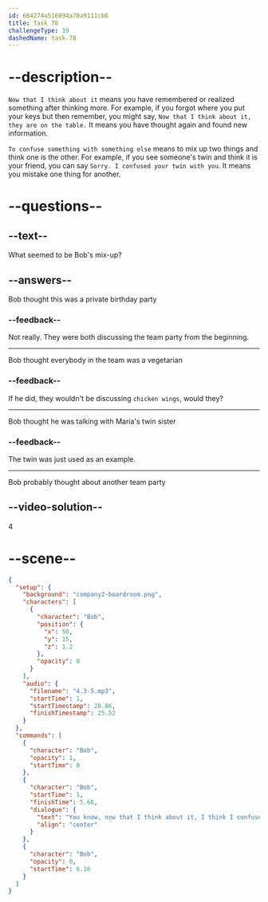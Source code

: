 ```yaml
---
id: 664274a516894a70a9111cb6
title: Task 78
challengeType: 19
dashedName: task-78
---
```


<!-- (Audio) Bob: You know, now that I think about it, I think I confused it with another event. Sorry. -->

# --description--

`Now that I think about it` means you have remembered or realized something after thinking more. For example, if you forgot where you put your keys but then remember, you might say, `Now that I think about it, they are on the table.` It means you have thought again and found new information.

`To confuse something with something else` means to mix up two things and think one is the other. For example, if you see someone's twin and think it is your friend, you can say `Sorry. I confused your twin with you`. It means you mistake one thing for another.

# --questions--

## --text--

What seemed to be Bob's mix-up?

## --answers--

Bob thought this was a private birthday party

### --feedback--

Not really. They were both discussing the team party from the beginning.

---

Bob thought everybody in the team was a vegetarian

### --feedback--

If he did, they wouldn't be discussing `chicken wings`, would they?

---

Bob thought he was talking with Maria's twin sister

### --feedback--

The twin was just used as an example.

---

Bob probably thought about another team party

## --video-solution--

4

# --scene--

```json
{
  "setup": {
    "background": "company2-boardroom.png",
    "characters": [
      {
        "character": "Bob",
        "position": {
          "x": 50,
          "y": 15,
          "z": 1.2
        },
        "opacity": 0
      }
    ],
    "audio": {
      "filename": "4.3-5.mp3",
      "startTime": 1,
      "startTimestamp": 20.86,
      "finishTimestamp": 25.52
    }
  },
  "commands": [
    {
      "character": "Bob",
      "opacity": 1,
      "startTime": 0
    },
    {
      "character": "Bob",
      "startTime": 1,
      "finishTime": 5.66,
      "dialogue": {
        "text": "You know, now that I think about it, I think I confused it with another event. Sorry.",
        "align": "center"
      }
    },
    {
      "character": "Bob",
      "opacity": 0,
      "startTime": 6.16
    }
  ]
}
```
